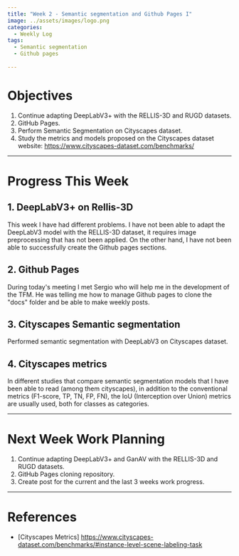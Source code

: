 ```yaml
---
title: "Week 2 - Semantic segmentation and Github Pages I"
image: ../assets/images/logo.png
categories:
  - Weekly Log
tags:
  - Semantic segmentation
  - Github pages
  
---
```


# Objectives

1. Continue adapting DeepLabV3+ with the RELLIS-3D and RUGD datasets.
2. GitHub Pages.
3. Perform Semantic Segmentation on Cityscapes dataset.
4. Study the metrics and models proposed on the Cityscapes dataset website: https://www.cityscapes-dataset.com/benchmarks/


---

# Progress This Week

## 1. DeepLabV3+ on Rellis-3D

This week I have had different problems. I have not been able to adapt the DeepLabV3 model with the RELLIS-3D dataset, it requires image preprocessing that has not been applied. On the other hand, I have not been able to successfully create the Github pages sections.

## 2. Github Pages

During today's meeting I met Sergio who will help me in the development of the TFM. He was telling me how to manage Github pages to clone the "docs" folder and be able to make weekly posts.

## 3. Cityscapes Semantic segmentation

Performed semantic segmentation with DeepLabV3 on Cityscapes dataset.

## 4. Cityscapes metrics

In different studies that compare semantic segmentation models that I have been able to read (among them cityscapes), in addition to the conventional metrics (F1-score, TP, TN, FP, FN), the IoU (Interception over Union) metrics are usually used, both for classes as categories.


---

# Next Week Work Planning

1. Continue adapting DeepLabV3+ and GanAV with the RELLIS-3D and RUGD datasets.
2. GitHub Pages cloning repository.
3. Create post for the current and the last 3 weeks work progress.

---

# References

* [Cityscapes Metrics] https://www.cityscapes-dataset.com/benchmarks/#instance-level-scene-labeling-task

